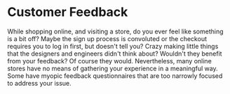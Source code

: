 # Customer Feedback

While shopping online, and visiting a store, do you ever feel like something is a bit off? Maybe the sign up process is convoluted or the checkout requires you to log in first, but doesn't tell you? Crazy making little things that the designers and engineers didn't think about? Wouldn't they benefit from your feedback? Of course they would. Nevertheless, many online stores have no means of gathering your experience in a meaningful way. Some have myopic feedback questionnaires that are too narrowly focused to address your issue.